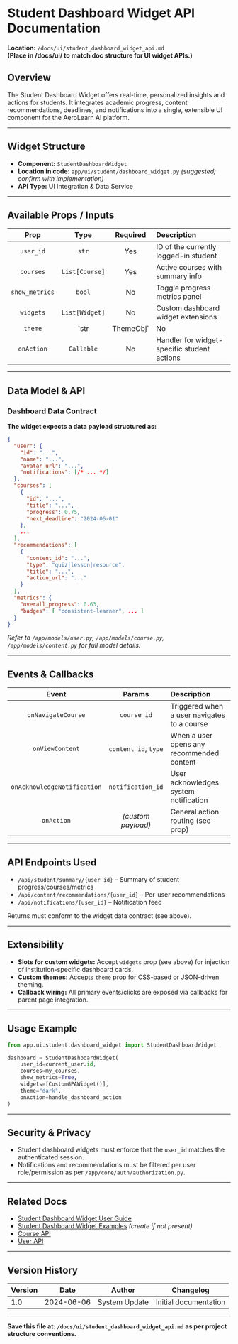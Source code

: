 # Student Dashboard Widget API Documentation

**Location:** `/docs/ui/student_dashboard_widget_api.md`  
**(Place in /docs/ui/ to match doc structure for UI widget APIs.)**

## Overview

The Student Dashboard Widget offers real-time, personalized insights and actions for students. It integrates academic progress, content recommendations, deadlines, and notifications into a single, extensible UI component for the AeroLearn AI platform.

---

## Widget Structure

- **Component:** `StudentDashboardWidget`
- **Location in code:** `app/ui/student/dashboard_widget.py` *(suggested; confirm with implementation)*
- **API Type:** UI Integration & Data Service

---

## Available Props / Inputs

| Prop            | Type              | Required | Description                                              |
|:---------------:|:-----------------:|:--------:|:---------------------------------------------------------|
| `user_id`       | `str`             | Yes      | ID of the currently logged-in student                    |
| `courses`       | `List[Course]`    | Yes      | Active courses with summary info                         |
| `show_metrics`  | `bool`            | No       | Toggle progress metrics panel                            |
| `widgets`       | `List[Widget]`    | No       | Custom dashboard widget extensions                       |
| `theme`         | `str|ThemeObj`    | No       | Theme customization                                      |
| `onAction`      | `Callable`        | No       | Handler for widget-specific student actions              |

---

## Data Model & API

### Dashboard Data Contract

**The widget expects a data payload structured as:**

```json
{
  "user": {
    "id": "...",
    "name": "...",
    "avatar_url": "...",
    "notifications": [/* ... */]
  },
  "courses": [
    {
      "id": "...",
      "title": "...",
      "progress": 0.75,
      "next_deadline": "2024-06-01"
    },
    ...
  ],
  "recommendations": [
    {
      "content_id": "...",
      "type": "quiz|lesson|resource",
      "title": "...",
      "action_url": "..."
    }
  ],
  "metrics": {
    "overall_progress": 0.63,
    "badges": [ "consistent-learner", ... ]
  }
}
```

*Refer to `/app/models/user.py`, `/app/models/course.py`, `/app/models/content.py` for full model details.*

---

## Events & Callbacks

| Event       | Params                           | Description                                    |
|:-----------:|:--------------------------------:|:-----------------------------------------------|
| `onNavigateCourse` | `course_id`                  | Triggered when a user navigates to a course    |
| `onViewContent`    | `content_id`, `type`         | When a user opens any recommended content      |
| `onAcknowledgeNotification` | `notification_id`   | User acknowledges system notification          |
| `onAction`         | *(custom payload)*           | General action routing (see prop)              |

---

## API Endpoints Used

- `/api/student/summary/{user_id}` – Summary of student progress/courses/metrics
- `/api/content/recommendations/{user_id}` – Per-user recommendations
- `/api/notifications/{user_id}` – Notification feed

Returns must conform to the widget data contract (see above).

---

## Extensibility

- **Slots for custom widgets:** Accept `widgets` prop (see above) for injection of institution-specific dashboard cards.
- **Custom themes:** Accepts `theme` prop for CSS-based or JSON-driven theming.
- **Callback wiring:** All primary events/clicks are exposed via callbacks for parent page integration.

---

## Usage Example

```python
from app.ui.student.dashboard_widget import StudentDashboardWidget

dashboard = StudentDashboardWidget(
    user_id=current_user.id,
    courses=my_courses,
    show_metrics=True,
    widgets=[CustomGPAWidget()],
    theme="dark",
    onAction=handle_dashboard_action
)
```

---

## Security & Privacy

- Student dashboard widgets must enforce that the `user_id` matches the authenticated session.
- Notifications and recommendations must be filtered per user role/permission as per `/app/core/auth/authorization.py`.

---

## Related Docs

- [Student Dashboard Widget User Guide](/docs/ui/student_dashboard_widget_user.md)
- [Student Dashboard Widget Examples](/docs/ui/student_dashboard_widget_examples.md) *(create if not present)*
- [Course API](/docs/api/course_management_api.md)
- [User API](/docs/api/user_management_api.md)

---

## Version History

| Version | Date       | Author        | Changelog               |
|---------|------------|---------------|-------------------------|
| 1.0     | 2024-06-06 | System Update | Initial documentation   |

---

**Save this file at: `/docs/ui/student_dashboard_widget_api.md` as per project structure conventions.**